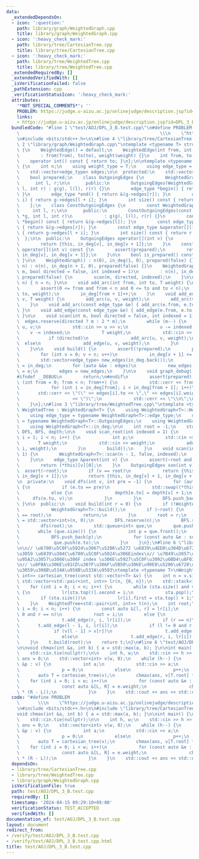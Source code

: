 ```yaml
---
data:
  _extendedDependsOn:
  - icon: ':question:'
    path: library/graph/WeightedGraph.cpp
    title: library/graph/WeightedGraph.cpp
  - icon: ':heavy_check_mark:'
    path: library/tree/CartesianTree.cpp
    title: library/tree/CartesianTree.cpp
  - icon: ':heavy_check_mark:'
    path: library/tree/WeightedTree.cpp
    title: library/tree/WeightedTree.cpp
  _extendedRequiredBy: []
  _extendedVerifiedWith: []
  _isVerificationFailed: false
  _pathExtension: cpp
  _verificationStatusIcon: ':heavy_check_mark:'
  attributes:
    '*NOT_SPECIAL_COMMENTS*': ''
    PROBLEM: https://judge.u-aizu.ac.jp/onlinejudge/description.jsp?id=DPL_3_B
    links:
    - https://judge.u-aizu.ac.jp/onlinejudge/description.jsp?id=DPL_3_B
  bundledCode: "#line 1 \"test/AOJ/DPL_3_B.test.cpp\"\n#define PROBLEM           \
    \                                                     \\\n    \"https://judge.u-aizu.ac.jp/onlinejudge/description.jsp?id=DPL_3_B\"\
    \n#include <bits/stdc++.h>\n\n#line 4 \"library/tree/CartesianTree.cpp\"\n\n#line\
    \ 2 \"library/graph/WeightedGraph.cpp\"\ntemplate <typename T> struct WeightedEdge\
    \ {\n    WeightedEdge() = default;\n    WeightedEdge(int from, int to, T weight)\n\
    \        : from(from), to(to), weight(weight) {}\n    int from, to;\n    T weight;\n\
    \    operator int() const { return to; }\n};\n\ntemplate <typename T> struct WeightedGraph\
    \ {\n    int n;\n    using weight_type = T;\n    using edge_type = WeightedEdge<T>;\n\
    \    std::vector<edge_type> edges;\n\n  protected:\n    std::vector<int> in_deg;\n\
    \    bool prepared;\n    class OutgoingEdges {\n        WeightedGraph *g;\n  \
    \      int l, r;\n\n      public:\n        OutgoingEdges(WeightedGraph *g, int\
    \ l, int r) : g(g), l(l), r(r) {}\n        edge_type *begin() { return &(g->edges[l]);\
    \ }\n        edge_type *end() { return &(g->edges[r]); }\n        edge_type &operator[](int\
    \ i) { return g->edges[l + i]; }\n        int size() const { return r - l; }\n\
    \    };\n    class ConstOutgoingEdges {\n        const WeightedGraph *g;\n   \
    \     int l, r;\n\n      public:\n        ConstOutgoingEdges(const WeightedGraph\
    \ *g, int l, int r)\n            : g(g), l(l), r(r) {}\n        const edge_type\
    \ *begin() const { return &(g->edges[l]); }\n        const edge_type *end() const\
    \ { return &(g->edges[r]); }\n        const edge_type &operator[](int i) const\
    \ { return g->edges[l + i]; }\n        int size() const { return r - l; }\n  \
    \  };\n\n  public:\n    OutgoingEdges operator[](int v) {\n        assert(prepared);\n\
    \        return {this, in_deg[v], in_deg[v + 1]};\n    }\n    const ConstOutgoingEdges\
    \ operator[](int v) const {\n        assert(prepared);\n        return {this,\
    \ in_deg[v], in_deg[v + 1]};\n    }\n\n    bool is_prepared() const { return prepared;\
    \ }\n\n    WeightedGraph() : n(0), in_deg(1, 0), prepared(false) {}\n    WeightedGraph(int\
    \ n) : n(n), in_deg(n + 1, 0), prepared(false) {}\n    WeightedGraph(int n, int\
    \ m, bool directed = false, int indexed = 1)\n        : n(n), in_deg(n + 1, 0),\
    \ prepared(false) {\n        scan(m, directed, indexed);\n    }\n\n    void resize(int\
    \ n) { n = n; }\n\n    void add_arc(int from, int to, T weight) {\n        assert(!prepared);\n\
    \        assert(0 <= from and from < n and 0 <= to and to < n);\n        edges.emplace_back(from,\
    \ to, weight);\n        in_deg[from + 1]++;\n    }\n    void add_edge(int u, int\
    \ v, T weight) {\n        add_arc(u, v, weight);\n        add_arc(v, u, weight);\n\
    \    }\n    void add_arc(const edge_type &e) { add_arc(e.from, e.to, e.weight);\
    \ }\n    void add_edge(const edge_type &e) { add_edge(e.from, e.to, e.weight);\
    \ }\n\n    void scan(int m, bool directed = false, int indexed = 1) {\n      \
    \  edges.reserve(directed ? m : 2 * m);\n        while (m--) {\n            int\
    \ u, v;\n            std::cin >> u >> v;\n            u -= indexed;\n        \
    \    v -= indexed;\n            T weight;\n            std::cin >> weight;\n \
    \           if (directed)\n                add_arc(u, v, weight);\n          \
    \  else\n                add_edge(u, v, weight);\n        }\n        build();\n\
    \    }\n\n    void build() {\n        assert(!prepared);\n        prepared = true;\n\
    \        for (int v = 0; v < n; v++)\n            in_deg[v + 1] += in_deg[v];\n\
    \        std::vector<edge_type> new_edges(in_deg.back());\n        auto counter\
    \ = in_deg;\n        for (auto &&e : edges)\n            new_edges[counter[e.from]++]\
    \ = e;\n        edges = new_edges;\n    }\n\n    void graph_debug() const {\n\
    #ifndef __DEBUG\n        return;\n#endif\n        assert(prepared);\n        for\
    \ (int from = 0; from < n; from++) {\n            std::cerr << from << \";\";\n\
    \            for (int i = in_deg[from]; i < in_deg[from + 1]; i++)\n         \
    \       std::cerr << \"(\" << edges[i].to << \",\" << edges[i].weight\n      \
    \                    << \")\";\n            std::cerr << \"\\n\";\n        }\n\
    \    }\n};\n#line 3 \"library/tree/WeightedTree.cpp\"\ntemplate <typename T> struct\
    \ WeightedTree : WeightedGraph<T> {\n    using WeightedGraph<T>::WeightedGraph;\n\
    \    using edge_type = typename WeightedGraph<T>::edge_type;\n    using OutgoingEdges\
    \ = typename WeightedGraph<T>::OutgoingEdges;\n    using WeightedGraph<T>::n;\n\
    \    using WeightedGraph<T>::in_deg;\n\n    int root = -1;\n    std::vector<int>\
    \ DFS, BFS, depth;\n\n    void scan_root(int indexed = 1) {\n        for (int\
    \ i = 1; i < n; i++) {\n            int p;\n            std::cin >> p;\n     \
    \       T weight;\n            std::cin >> weight;\n            add_edge(p - indexed,\
    \ i, weight);\n        }\n        build();\n    }\n    void scan(int indexed =\
    \ 1) {\n        WeightedGraph<T>::scan(n - 1, false, indexed);\n        build();\n\
    \    }\n\n    edge_type &parent(int v) {\n        assert(~root and root != v);\n\
    \        return (*this)[v][0];\n    }\n    OutgoingEdges son(int v) {\n      \
    \  assert(~root);\n        if (v == root)\n            return {this, in_deg[v],\
    \ in_deg[v + 1]};\n        return {this, in_deg[v] + 1, in_deg[v + 1]};\n    }\n\
    \n  private:\n    void dfs(int v, int pre = -1) {\n        for (auto &e : (*this)[v])\
    \ {\n            if (e.to == pre)\n                std::swap((*this)[v][0], e);\n\
    \            else {\n                depth[e.to] = depth[v] + 1;\n           \
    \     dfs(e.to, v);\n            }\n        }\n        DFS.push_back(v);\n   \
    \ }\n\n  public:\n    void build(int r = 0) {\n        if (!WeightedGraph<T>::is_prepared())\n\
    \            WeightedGraph<T>::build();\n        if (~root) {\n            assert(r\
    \ == root);\n            return;\n        }\n        root = r;\n        depth\
    \ = std::vector<int>(n, 0);\n        DFS.reserve(n);\n        BFS.reserve(n);\n\
    \        dfs(root);\n        std::queue<int> que;\n        que.push(root);\n \
    \       while (que.size()) {\n            int p = que.front();\n            que.pop();\n\
    \            BFS.push_back(p);\n            for (const auto &e : son(p))\n   \
    \             que.push(e.to);\n        }\n    }\n};\n#line 6 \"library/tree/CartesianTree.cpp\"\
    \n\n// \u6700\u5C0F\u5024\u3067\u5206\u5272 \u6839\u4ED8\u304D\u6728\u3092\u6E21\
    \u3059 \u6839\u304C\u6700\u5C0F\u5024\u306Eindex\n// \u7B49\u3057\u3044\u5024\u306B\
    \u95A2\u3057\u3066\u306F index \u306E\u5927\u5C0F\u3092\u6BD4\u8F03\u3059\u308B\
    \n// \u8FBA\u306E\u91CD\u307F\u306F\u5B50\u306E\u90E8\u5206\u6728\u304C\u62C5\u5F53\
    \u3059\u308B\u534A\u958B\u533A\u9593\ntemplate <typename T>\nWeightedTree<std::pair<int,\
    \ int>> cartesian_tree(const std::vector<T> &v) {\n    int n = v.size();\n   \
    \ std::vector<std::pair<int, int>> lr(n, {0, n});\n    std::stack<int> sta;\n\
    \    for (int i = 0; i < n; i++) {\n        while (sta.size() and v[i] < v[sta.top()])\
    \ {\n            lr[sta.top()].second = i;\n            sta.pop();\n        }\n\
    \        if (sta.size())\n            lr[i].first = sta.top() + 1;\n        sta.push(i);\n\
    \    }\n    WeightedTree<std::pair<int, int>> t(n);\n    int root;\n    for (int\
    \ i = 0; i < n; i++) {\n        const auto &[l, r] = lr[i];\n        if (l ==\
    \ 0 and r == n)\n            root = i;\n        else {\n            if (l == 0)\n\
    \                t.add_edge(r, i, lr[i]);\n            if (r == n)\n         \
    \       t.add_edge(l - 1, i, lr[i]);\n            if (l != 0 and r != n)\n   \
    \             if (v[l - 1] > v[r])\n                    t.add_edge(l - 1, i, lr[i]);\n\
    \                else\n                    t.add_edge(r, i, lr[i]);\n        }\n\
    \    }\n    t.build(root);\n    return t;\n}\n#line 6 \"test/AOJ/DPL_3_B.test.cpp\"\
    \n\nvoid chmax(int &a, int b) { a = std::max(a, b); }\n\nint main() {\n    std::ios::sync_with_stdio(false);\n\
    \    std::cin.tie(nullptr);\n\n    int h, w;\n    std::cin >> h >> w;\n\n    int\
    \ ans = 0;\n    std::vector<int> v(w, 0);\n    while (h--) {\n        for (int\
    \ &p : v) {\n            int a;\n            std::cin >> a;\n            if (a)\n\
    \                p = 0;\n            else\n                p++;\n        }\n \
    \       auto T = cartesian_tree(v);\n        chmax(ans, v[T.root] * w);\n    \
    \    for (int i = 0; i < w; i++)\n            for (const auto &e : T.son(i)) {\n\
    \                const auto &[L, R] = e.weight;\n                chmax(ans, v[e.to]\
    \ * (R - L));\n            }\n    }\n    std::cout << ans << std::endl;\n}\n"
  code: "#define PROBLEM                                                         \
    \       \\\n    \"https://judge.u-aizu.ac.jp/onlinejudge/description.jsp?id=DPL_3_B\"\
    \n#include <bits/stdc++.h>\n\n#include \"library/tree/CartesianTree.cpp\"\n\n\
    void chmax(int &a, int b) { a = std::max(a, b); }\n\nint main() {\n    std::ios::sync_with_stdio(false);\n\
    \    std::cin.tie(nullptr);\n\n    int h, w;\n    std::cin >> h >> w;\n\n    int\
    \ ans = 0;\n    std::vector<int> v(w, 0);\n    while (h--) {\n        for (int\
    \ &p : v) {\n            int a;\n            std::cin >> a;\n            if (a)\n\
    \                p = 0;\n            else\n                p++;\n        }\n \
    \       auto T = cartesian_tree(v);\n        chmax(ans, v[T.root] * w);\n    \
    \    for (int i = 0; i < w; i++)\n            for (const auto &e : T.son(i)) {\n\
    \                const auto &[L, R] = e.weight;\n                chmax(ans, v[e.to]\
    \ * (R - L));\n            }\n    }\n    std::cout << ans << std::endl;\n}"
  dependsOn:
  - library/tree/CartesianTree.cpp
  - library/tree/WeightedTree.cpp
  - library/graph/WeightedGraph.cpp
  isVerificationFile: true
  path: test/AOJ/DPL_3_B.test.cpp
  requiredBy: []
  timestamp: '2024-04-15 09:29:10+09:00'
  verificationStatus: TEST_ACCEPTED
  verifiedWith: []
documentation_of: test/AOJ/DPL_3_B.test.cpp
layout: document
redirect_from:
- /verify/test/AOJ/DPL_3_B.test.cpp
- /verify/test/AOJ/DPL_3_B.test.cpp.html
title: test/AOJ/DPL_3_B.test.cpp
---
```

